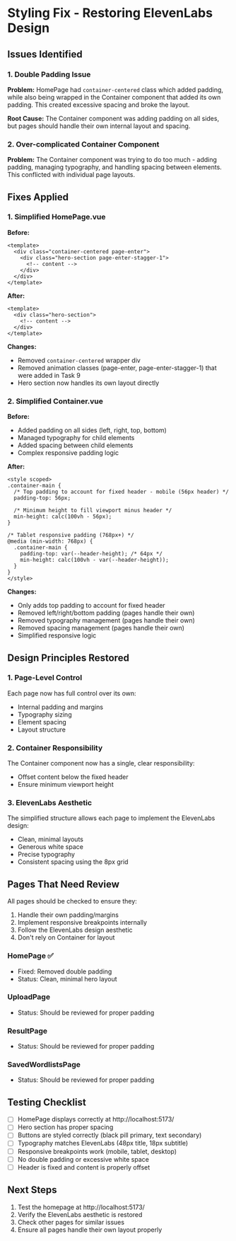 # Styling Fix - Restoring ElevenLabs Design

## Issues Identified

### 1. Double Padding Issue
**Problem:** HomePage had `container-centered` class which added padding, while also being wrapped in the Container component that added its own padding. This created excessive spacing and broke the layout.

**Root Cause:** The Container component was adding padding on all sides, but pages should handle their own internal layout and spacing.

### 2. Over-complicated Container Component
**Problem:** The Container component was trying to do too much - adding padding, managing typography, and handling spacing between elements. This conflicted with individual page layouts.

## Fixes Applied

### 1. Simplified HomePage.vue
**Before:**
```vue
<template>
  <div class="container-centered page-enter">
    <div class="hero-section page-enter-stagger-1">
      <!-- content -->
    </div>
  </div>
</template>
```

**After:**
```vue
<template>
  <div class="hero-section">
    <!-- content -->
  </div>
</template>
```

**Changes:**
- Removed `container-centered` wrapper div
- Removed animation classes (page-enter, page-enter-stagger-1) that were added in Task 9
- Hero section now handles its own layout directly

### 2. Simplified Container.vue
**Before:**
- Added padding on all sides (left, right, top, bottom)
- Managed typography for child elements
- Added spacing between child elements
- Complex responsive padding logic

**After:**
```vue
<style scoped>
.container-main {
  /* Top padding to account for fixed header - mobile (56px header) */
  padding-top: 56px;
  
  /* Minimum height to fill viewport minus header */
  min-height: calc(100vh - 56px);
}

/* Tablet responsive padding (768px+) */
@media (min-width: 768px) {
  .container-main {
    padding-top: var(--header-height); /* 64px */
    min-height: calc(100vh - var(--header-height));
  }
}
</style>
```

**Changes:**
- Only adds top padding to account for fixed header
- Removed left/right/bottom padding (pages handle their own)
- Removed typography management (pages handle their own)
- Removed spacing management (pages handle their own)
- Simplified responsive logic

## Design Principles Restored

### 1. Page-Level Control
Each page now has full control over its own:
- Internal padding and margins
- Typography sizing
- Element spacing
- Layout structure

### 2. Container Responsibility
The Container component now has a single, clear responsibility:
- Offset content below the fixed header
- Ensure minimum viewport height

### 3. ElevenLabs Aesthetic
The simplified structure allows each page to implement the ElevenLabs design:
- Clean, minimal layouts
- Generous white space
- Precise typography
- Consistent spacing using the 8px grid

## Pages That Need Review

All pages should be checked to ensure they:
1. Handle their own padding/margins
2. Implement responsive breakpoints internally
3. Follow the ElevenLabs design aesthetic
4. Don't rely on Container for layout

### HomePage ✅
- Fixed: Removed double padding
- Status: Clean, minimal hero layout

### UploadPage
- Status: Should be reviewed for proper padding

### ResultPage
- Status: Should be reviewed for proper padding

### SavedWordlistsPage
- Status: Should be reviewed for proper padding

## Testing Checklist

- [ ] HomePage displays correctly at http://localhost:5173/
- [ ] Hero section has proper spacing
- [ ] Buttons are styled correctly (black pill primary, text secondary)
- [ ] Typography matches ElevenLabs (48px title, 18px subtitle)
- [ ] Responsive breakpoints work (mobile, tablet, desktop)
- [ ] No double padding or excessive white space
- [ ] Header is fixed and content is properly offset

## Next Steps

1. Test the homepage at http://localhost:5173/
2. Verify the ElevenLabs aesthetic is restored
3. Check other pages for similar issues
4. Ensure all pages handle their own layout properly

